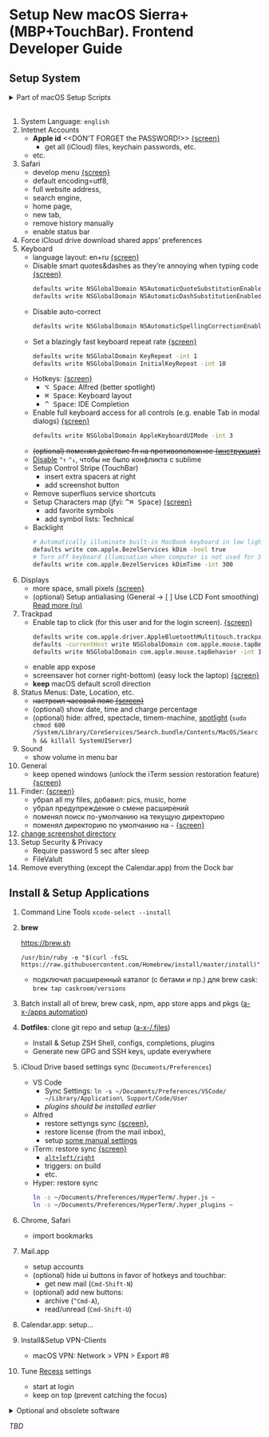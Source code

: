 # Setup New macOS Sierra+ (MBP+TouchBar). Frontend Developer Guide

## Setup System

<details><summary>Part of macOS Setup Scripts</summary>

```sh
# Set directory for screenshots
SCREENS_DIR='~/Library/Mobile Documents/com~apple~Preview/Documents/Screenshots';
defaults write com.apple.screencapture location $SCREENS_DIR
killall SystemUIServer
ln -s $SCREENS_DIR ~/Desktop

# Enable subpixel font rendering on non-Apple LCDs
defaults write NSGlobalDomain AppleFontSmoothing -int 2

# Finder: show all filename extensions
defaults write NSGlobalDomain AppleShowAllExtensions -bool true

# Finder: show status bar
defaults write com.apple.finder ShowStatusBar -bool true

# Finder: show path bar
defaults write com.apple.finder ShowPathbar -bool true

# Show the ~/Library folder
chflags nohidden ~/Library


# When performing a search, search the current folder by default
defaults write com.apple.finder FXDefaultSearchScope -string "SCcf"

# Disable the warning when changing a file extension
defaults write com.apple.finder FXEnableExtensionChangeWarning -bool false


# Avoid creating .DS_Store files on network volumes
defaults write com.apple.desktopservices DSDontWriteNetworkStores -bool true


# Wipe all (default) app icons from the Dock
# This is only really useful when setting up a new Mac, or if you don’t use
# the Dock to launch apps.
defaults write com.apple.dock persistent-apps -array Calendar.app

# Add iOS Simulator to Launchpad
sudo ln -sf "/Applications/Xcode.app/Contents/Developer/Applications/iOS Simulator.app" "/Applications/iOS Simulator.app"


# Hot corners
# Possible values:
#  0: no-op
#  2: Mission Control
#  3: Show application windows
#  4: Desktop
#  5: Start screen saver
#  6: Disable screen saver
#  7: Dashboard
# 10: Put display to sleep
# 11: Launchpad
# 12: Notification Center

# Bottom Right screen corner → Put to sleep
defaults write com.apple.dock wvous-br-corner -int 10
defaults write com.apple.dock wvous-br-modifier -int 0

#Safari

# Privacy: don’t send search queries to Apple
defaults write com.apple.Safari UniversalSearchEnabled -bool false
defaults write com.apple.Safari SuppressSearchSuggestions -bool true

# Show the full URL in the address bar (note: this still hides the scheme)
defaults write com.apple.Safari ShowFullURLInSmartSearchField -bool true

# Set Safari’s home page to `about:blank` for faster loading
defaults write com.apple.Safari HomePage -string "about:blank"


# Disallow hitting the Backspace key to go to the previous page in history
defaults write com.apple.Safari com.apple.Safari.ContentPageGroupIdentifier.WebKit2BackspaceKeyNavigationEnabled -bool false

# Enable Safari’s debug menu
defaults write com.apple.Safari IncludeInternalDebugMenu -bool true

# Enable the Develop menu and the Web Inspector in Safari
defaults write com.apple.Safari IncludeDevelopMenu -bool true
defaults write com.apple.Safari WebKitDeveloperExtrasEnabledPreferenceKey -bool true
defaults write com.apple.Safari com.apple.Safari.ContentPageGroupIdentifier.WebKit2DeveloperExtrasEnabled -bool true



#Photos.app

# Prevent Photos from opening automatically when devices are plugged in
defaults -currentHost write com.apple.ImageCapture disableHotPlug -bool true
```

> Thanks to [paulirish/dotfiles/.osx](https://github.com/paulirish/dotfiles/blob/master/.osx)

</details><br/>

1. System Language: `english`
1. Intetnet Accounts
    - **Apple id** \<\<DON'T FORGET the PASSWORD!\>\> [{screen}](https://yadi.sk/i/d5eq5p5Y3YgeSV)
        - get all (iCloud) files, keychain passwords, etc.
    - etc.
1. Safari
    - develop menu [{screen}](https://yadi.sk/i/69dKCzIw3S5HCC)
    - default encoding=utf8,
    - full website address,
    - search engine,
    - home page,
    - new tab,
    - remove history manually
    - enable status bar
1. Force iCloud drive download shared apps' preferences
1. Keyboard
    - language layout: en+ru [{screen}](https://yadi.sk/i/zx1JRutv3S5Gmp)
    - Disable smart quotes&dashes as they’re annoying when typing code  [{screen}](https://yadi.sk/i/UAWynEU_3S5GtJ)
        ```sh
        defaults write NSGlobalDomain NSAutomaticQuoteSubstitutionEnabled -bool false
        defaults write NSGlobalDomain NSAutomaticDashSubstitutionEnabled -bool false
        ```
    - Disable auto-correct
        ```sh
        defaults write NSGlobalDomain NSAutomaticSpellingCorrectionEnabled -bool false
        ```
    - Set a blazingly fast keyboard repeat rate [{screen}](https://yadi.sk/i/UZuseCDe3S5Gu3)
        ```sh
        defaults write NSGlobalDomain KeyRepeat -int 1
        defaults write NSGlobalDomain InitialKeyRepeat -int 10
        ```
    - Hotkeys: [{screen}]((https://yadi.sk/i/AcdJEyzNj36xN))
        - <kbd>⌥ Space</kbd>: Alfred (better spotlight)
        - <kbd>⌘ Space</kbd>: Keyboard layout
        - <kbd>^ Space</kbd>: IDE Completion
    - Enable full keyboard access for all controls (e.g. enable Tab in modal dialogs) [{screen}](https://yadi.sk/i/qePZ1XxD3S5Guf)
        ```sh
        defaults write NSGlobalDomain AppleKeyboardUIMode -int 3
        ```
    - ~~(optional) поменял действие fn на противоположное [{инструкция}](http://bit.ly/1NkgP1q)~~
    - [Disable](http://bit.ly/1JZy7Ph) `^↑` `^↓`, чтобы не было конфликта с sublime
    - Setup Control Stripe (TouchBar)
        - insert extra spacers at right
        - add screenshot button
    - Remove superfluos service shortcuts
    - Setup Characters map (jfyi: <kbd>^⌘ Space</kbd>) [{screen}](https://yadi.sk/i/d5eq5p5Y3YgeSV)
        - add favorite symbols
        - add symbol lists: Technical
    - Backlight
        ```sh
        # Automatically illuminate built-in MacBook keyboard in low light
        defaults write com.apple.BezelServices kDim -bool true
        # Turn off keyboard illumination when computer is not used for 5 minutes
        defaults write com.apple.BezelServices kDimTime -int 300
        ```
1. Displays
    - more space, small pixels [{screen}](https://yadi.sk/i/bNpoXBxt3S5Gkq)
    - (optional) Setup antialiasing (General -> [ ] Use LCD Font smoothing) [Read more (ru)](http://macdaily.me/howto/font-smoothing-in-mac-os-x/)
1. Trackpad
    - Enable tap to click (for this user and for the login screen). [{screen}](https://yadi.sk/i/q3N1rnpm3S5Gnm)
        ```sh
        defaults write com.apple.driver.AppleBluetoothMultitouch.trackpad Clicking -bool true
        defaults -currentHost write NSGlobalDomain com.apple.mouse.tapBehavior -int 1
        defaults write NSGlobalDomain com.apple.mouse.tapBehavior -int 1
        ```
    - enable app expose
    - screensaver hot corner right-bottom) (easy lock the laptop) [{screen}](https://yadi.sk/i/UcSwdANP3YggDC)
    - **keep** macOS default scroll direction
1. Status Menus: Date, Location, etc.
    - ~~настроил часовой пояс [{screen}](https://yadi.sk/i/m3geA1yo3S5GnC)~~
    - (optional) show date, time and charge percentage
    - (optional) hide: alfred, spectacle, timem-machine, [spotlight](http://bit.ly/1OhUkeC)
        (`sudo chmod 600 /System/Library/CoreServices/Search.bundle/Contents/MacOS/Search && killall SystemUIServer`)
1. Sound
    - show volume in menu bar
1. General
    - keep opened windows (unlock the iTerm session restoration feature) [{screen}](https://yadi.sk/i/5rCOe9Vq3S5H7T)
1. Finder: [{screen}](https://yadi.sk/i/3GwnQnl63Ygnv2)
    - убрал all my files, добавил: pics, music, home
    - убрал предупреждение о смене расширений
    - поменял поиск по-умолчанию на текущую директорию
    - поменял директорию по умолчанию на `~` [{screen}](https://yadi.sk/i/Z_fSDAys3YgnVJ)
1. [change screenshot directory](https://gist.github.com/a-x-/6a14f9522a8295d6c25abb008ac66d50)
1. Setup Security & Privacy
    - Require password 5 sec after sleep
    - FileValult
1. Remove everything (except the Calendar.app) from the Dock bar

## Install & Setup Applications

1. Command Line Tools `xcode-select --install`
1. **brew**

    https://brew.sh

    `/usr/bin/ruby -e "$(curl -fsSL https://raw.githubusercontent.com/Homebrew/install/master/install)"`

    - подключил расширенный каталог (с бетами и пр.) для brew cask: `brew tap caskroom/versions`
1. Batch install all of brew, brew cask, npm, app store apps and pkgs ([a-x-/apps automation](https://github.com/a-x-/apps))
1. **Dotfiles**: clone git repo and setup ([a-x-/.files](https://github.com/a-x-/.files))
    - Install & Setup ZSH Shell, configs, completions, plugins
    - Generate new GPG and SSH keys, update everywhere
1. iCloud Drive based settings sync (`Documents/Preferences`)
    - VS Code
        - Sync Settings: `ln -s ~/Documents/Preferences/VSCode/ ~/Library/Application\ Support/Code/User`
        - *plugins should be installed earlier*
    - Alfred
        - restore settyngs sync [{screen}](https://yadi.sk/i/E0SYuDKt3YiicL), 
        - restore license (from the mail inbox), 
        - setup [some manual settings](https://www.alfredapp.com/help/advanced/sync/#not-synced)
    - iTerm: restore sync [{screen}](https://yadi.sk/i/o1XFs29X3YiiU7)
        - [`alt+left/right`](https://apple.stackexchange.com/a/218639)
        - triggers: on build
        - etc.
    - Hyper: restore sync
      ```sh
      ln -s ~/Documents/Preferences/HyperTerm/.hyper.js ~
      ln -s ~/Documents/Preferences/HyperTerm/.hyper_plugins ~
      ```
1. Chrome, Safari
    - import bookmarks
1. Mail.app
    - setup accounts
    - (optional) hide ui buttons in favor of hotkeys and touchbar:
        - get new mail (`Cmd-Shift-N`)
    - (optional) add new buttons:
      - archive (`^Cmd-A`),
      - read/unread (`Cmd-Shift-U`)
1. Calendar.app: setup...
1. Install&Setup VPN-Clients
    - macOS VPN: Network > VPN > Export #8
1. Tune [Recess](https://itunes.apple.com/ru/app/recess/id621451282?mt=12) settings
    - start at login
    - keep on top (prevent catching the focus)

<details><summary>Optional and obsolete software</summary>

1. Firefox
    - remove an "allow pasting" in the console

        [Инструкция](http://lifehacker.com/enable-copy-paste-in-web-pages-that-disallow-it-with-a-1601848114):

         - Go to `about:config`
         - Search for `dom.event.clipboardevents.enabled`
         - Double-click it to change the value to "false"
         - Restart ff
    - add a [Copy Link Text](https://addons.mozilla.org/ru/firefox/addon/copy-link-text-4750/) plugin
1. `imagemagic` with correct svg support: `brew install imagemagick --with-librsvg`
1. Java
    - java8 ([manual](https://nda.ya.ru/3QxPTe))
    - java6 for webstorm ([download](https://support.apple.com/kb/DL1572?viewlocale=en_US&locale=en_US))
1. WebStorm
    - re-activate license. [см. подробнее](https://nda.ya.ru/3QxXtH)
    - re-apply settings (HOW TO DO IT SAFELY?)
1. Sublime text: Сделал параметры (настройки, список плагинов, хоткеи) sublime линками из yadisk
    - `ln /Users/invntrm/Library/Application\ Support/Sublime\ Text\ 3/Packages/User/Default\ \(OSX\).sublime-keymap ~/Cloud/Настрои<0306>ки/sublime-hokkeys.json`
    - `ln /Users/invntrm/Library/Application\ Support/Sublime\ Text\ 3/Packages/User/Preferences.sublime-settings  ~/Cloud/Настрои<0306>ки/sublime-setings.json`
    - `ln /Users/invntrm/Library/Application\ Support/Sublime\ Text\ 3/Packages/User/Package\ Control.sublime-settings  ~/Cloud/Настрои<0306>ки/sublime-packages.json`
1. install yandex.disk from the web site, login (it's [brew cask incompatible](//st/DISCSW-5623/))

</details>

_TBD_
